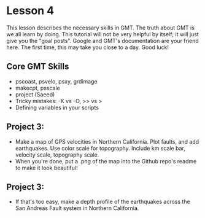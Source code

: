 # Lesson 4

This lesson describes the necessary skills in GMT. The truth about GMT is we all learn by doing.  This tutorial will not be very helpful by itself; it will just give you the "goal posts".  Google and GMT's documentation are your friend here.  The first time, this may take you close to a day.  Good luck! 

## Core GMT Skills
* pscoast, psvelo, psxy, grdimage
* makecpt, psscale
* project (Saeed)
* Tricky mistakes: -K vs -O, >> vs > 
* Defining variables in your scripts


## Project 3: 
* Make a map of GPS velocities in Northern California. Plot faults, and add earthquakes. Use color scale for topography. Include km scale bar, velocity scale, topography scale. 
* When you're done, put a .png of the map into the Github repo's readme to make it look beautiful! 


## Project 3: 
* If that's too easy, make a depth profile of the earthquakes across the San Andreas Fault system in Northern California. 
